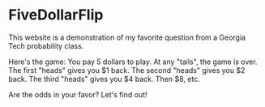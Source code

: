 # FiveDollarFlip

This website is a demonstration of my favorite question from a Georgia Tech probability class.

Here's the game: 
You pay 5 dollars to play. 
At any "tails", the game is over. 
The first "heads" gives you $1 back.
The second "heads" gives you $2 back.
The third "heads" gives you $4 back.
Then $8, etc. 

Are the odds in your favor? Let's find out!

